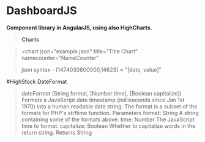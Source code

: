 # DashboardJS
**Component library in AngularJS, using also HighCharts.**

> **Charts** 

><chart json="example.json" title="Title Chart" namecounter="NameCounter"

>json syntax - [1474030800000,14623] = "[date, value]"

#HighStock DateFormat
>dateFormat (String format, [Number time], [Boolean capitalize])
Formats a JavaScript date timestamp (milliseconds since Jan 1st 1970) into a human readable date string. The format is a subset of the formats for PHP's strftime function.
Parameters
format: String
A string containing some of the formats above.
time: Number
The JavaScript time to format.
capitalize: Boolean
Whether to capitalize words in the return string.
Returns
String
